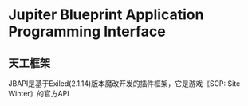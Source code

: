 # Jupiter Blueprint Application Programming Interface
## 天工框架

JBAPI是基于Exiled(2.1.14)版本魔改开发的插件框架，它是游戏《SCP: Site Winter》的官方API
